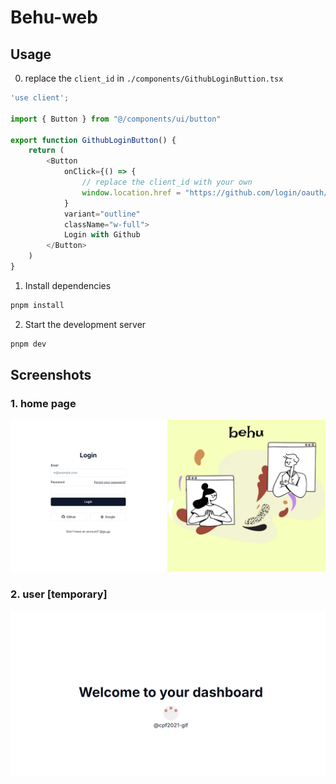 # Behu-web
## Usage
0. replace the `client_id` in `./components/GithubLoginButtion.tsx`
```typescript
'use client';

import { Button } from "@/components/ui/button"

export function GithubLoginButton() {
    return (
        <Button
            onClick={() => {
                // replace the client_id with your own
                window.location.href = "https://github.com/login/oauth/authorize?client_id=Ov23ctUw3Kr2Lfyl6E6S&scope=read:user%20user:email"}
            }
            variant="outline"
            className="w-full">
            Login with Github
        </Button>
    )
}
```     

1. Install dependencies
```bash
pnpm install
```
2. Start the development server
```bash
pnpm dev
```
## Screenshots
### 1. home page
![login](./doc/login.png)
### 2. user  [temporary]
![user](./doc/user.png)
